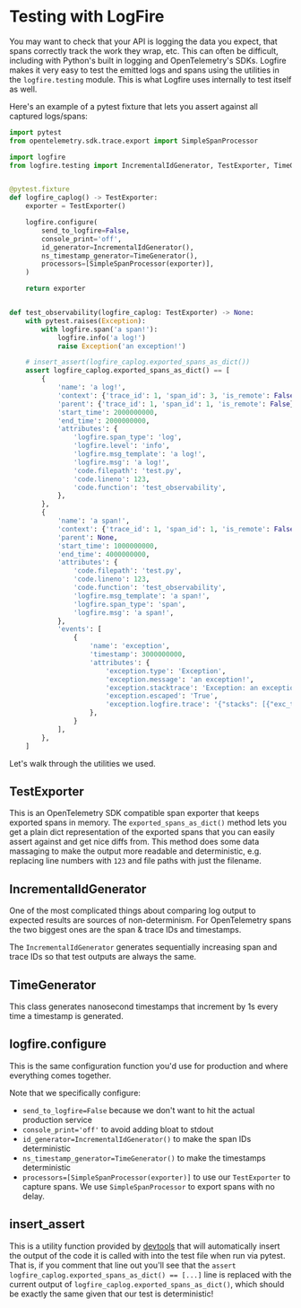 # Testing with LogFire

You may want to check that your API is logging the data you expect, that spans correctly track the work they wrap, etc.
This can often be difficult, including with Python's built in logging and OpenTelemetry's SDKs.
Logfire makes it very easy to test the emitted logs and spans using the utilities in the `logfire.testing` module.
This is what Logfire uses internally to test itself as well.

Here's an example of a pytest fixture that lets you assert against all captured logs/spans:

```py
import pytest
from opentelemetry.sdk.trace.export import SimpleSpanProcessor

import logfire
from logfire.testing import IncrementalIdGenerator, TestExporter, TimeGenerator


@pytest.fixture
def logfire_caplog() -> TestExporter:
    exporter = TestExporter()

    logfire.configure(
        send_to_logfire=False,
        console_print='off',
        id_generator=IncrementalIdGenerator(),
        ns_timestamp_generator=TimeGenerator(),
        processors=[SimpleSpanProcessor(exporter)],
    )

    return exporter


def test_observability(logfire_caplog: TestExporter) -> None:
    with pytest.raises(Exception):
        with logfire.span('a span!'):
            logfire.info('a log!')
            raise Exception('an exception!')

    # insert_assert(logfire_caplog.exported_spans_as_dict())
    assert logfire_caplog.exported_spans_as_dict() == [
        {
            'name': 'a log!',
            'context': {'trace_id': 1, 'span_id': 3, 'is_remote': False},
            'parent': {'trace_id': 1, 'span_id': 1, 'is_remote': False},
            'start_time': 2000000000,
            'end_time': 2000000000,
            'attributes': {
                'logfire.span_type': 'log',
                'logfire.level': 'info',
                'logfire.msg_template': 'a log!',
                'logfire.msg': 'a log!',
                'code.filepath': 'test.py',
                'code.lineno': 123,
                'code.function': 'test_observability',
            },
        },
        {
            'name': 'a span!',
            'context': {'trace_id': 1, 'span_id': 1, 'is_remote': False},
            'parent': None,
            'start_time': 1000000000,
            'end_time': 4000000000,
            'attributes': {
                'code.filepath': 'test.py',
                'code.lineno': 123,
                'code.function': 'test_observability',
                'logfire.msg_template': 'a span!',
                'logfire.span_type': 'span',
                'logfire.msg': 'a span!',
            },
            'events': [
                {
                    'name': 'exception',
                    'timestamp': 3000000000,
                    'attributes': {
                        'exception.type': 'Exception',
                        'exception.message': 'an exception!',
                        'exception.stacktrace': 'Exception: an exception!',
                        'exception.escaped': 'True',
                        'exception.logfire.trace': '{"stacks": [{"exc_type": "Exception", "exc_value": "an exception!", "syntax_error": null, "is_cause": false, "frames": [{"filename": "test.py", "lineno": 123, "name": "test_observability", "line": "", "locals": null}]}]}',
                    },
                }
            ],
        },
    ]
```

Let's walk through the utilities we used.

## TestExporter

This is an OpenTelemetry SDK compatible span exporter that keeps exported spans in memory.
The `exported_spans_as_dict()` method lets you get a plain dict representation of the exported spans that you can easily assert against and get nice diffs from.
This method does some data massaging to make the output more readable and deterministic, e.g. replacing line numbers with `123` and file paths with just the filename.

## IncrementalIdGenerator

One of the most complicated things about comparing log output to expected results are sources of non-determinism.
For OpenTelemetry spans the two biggest ones are the span & trace IDs and timestamps.

The `IncrementalIdGenerator` generates sequentially increasing span and trace IDs so that test outputs are always the same.

## TimeGenerator

This class generates nanosecond timestamps that increment by 1s every time a timestamp is generated.

## logfire.configure

This is the same configuration function you'd use for production and where everything comes together.

Note that we specifically configure:

- `send_to_logfire=False` because we don't want to hit the actual production service
- `console_print='off'` to avoid adding bloat to stdout
- `id_generator=IncrementalIdGenerator()` to make the span IDs deterministic
- `ns_timestamp_generator=TimeGenerator()` to make the timestamps deterministic
- `processors=[SimpleSpanProcessor(exporter)]` to use our `TestExporter` to capture spans. We use `SimpleSpanProcessor` to export spans with no delay.

## insert_assert

This is a utility function provided by [devtools](https://github.com/samuelcolvin/python-devtools) that will automatically insert the output of the code it is called with into the test file when run via pytest. That is, if you comment that line out you'll see that the `assert logfire_caplog.exported_spans_as_dict() == [...]` line is replaced with the current output of `logfire_caplog.exported_spans_as_dict()`, which should be exactly the same given that our test is deterministic!
